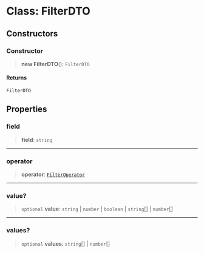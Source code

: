 # Class: FilterDTO

## Constructors

<a id="constructor"></a>

### Constructor

> **new FilterDTO**(): `FilterDTO`

#### Returns

`FilterDTO`

## Properties

<a id="field"></a>

### field

> **field**: `string`

***

<a id="operator"></a>

### operator

> **operator**: [`FilterOperator`](/api/dtos/Enumeration.FilterOperator.md)

***

<a id="value"></a>

### value?

> `optional` **value**: `string` \| `number` \| `boolean` \| `string`[] \| `number`[]

***

<a id="values"></a>

### values?

> `optional` **values**: `string`[] \| `number`[]
